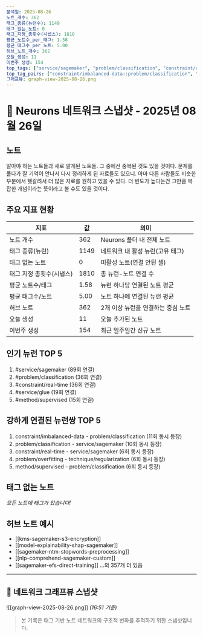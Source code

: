 ```yaml
---
분석일: 2025-08-26
노트_개수: 362
태그_종류(뉴런수): 1149
태그_없는_노트: 0
태그_지정_총횟수(시냅스): 1810
평균_노트수_per_태그: 1.58
평균_태그수_per_노트: 5.00
허브_노트_개수: 362
오늘_생성: 11
이번주_생성: 154
top_tags: ["service/sagemaker", "problem/classification", "constraint/real-time", "service/glue", "method/supervised"]
top_tag_pairs: ["constraint/imbalanced-data::problem/classification", "problem/classification::service/sagemaker", "constraint/real-time::service/sagemaker", "problem/overfitting::technique/regularization", "method/supervised::problem/classification"]
그래프뷰: graph-view-2025-08-26.png
---
```

# 🧠 Neurons 네트워크 스냅샷 - 2025년 08월 26일

## 노트
알아야 하는 노트들과 새로 알게된 노트들. 그 중에선 중복된 것도 있을 것이다.
문제를 풀다가 잘 기억이 안나서 다시 정리하게 된 자료들도 있으니.
아마 다른 사람들도 비슷한부분에서 헷갈려서 더 많은 자료를 원하고 있을 수 있다.
더 빈도가 높다는건 그만큼 복잡한 개념이라는 뜻이라고 볼 수도 있을 것이다.


## 주요 지표 현황
| 지표 | 값 | 의미 |
|------|-----|------|
| 노트 개수 | 362 | Neurons 폴더 내 전체 노트 |
| 태그 종류(뉴런) | 1149 | 네트워크 내 활성 뉴런(고유 태그) |
| 태그 없는 노트 | 0 | 미활성 노트(연결 안된 셀) |
| 태그 지정 총횟수(시냅스) | 1810 | 총 뉴런-노트 연결 수 |
| 평균 노트수/태그 | 1.58 | 뉴런 하나당 연결된 노트 평균 |
| 평균 태그수/노트 | 5.00 | 노트 하나에 연결된 뉴런 평균 |
| 허브 노트 | 362 | 2개 이상 뉴런을 연결하는 중심 노트 |
| 오늘 생성 | 11 | 오늘 추가된 노트 |
| 이번주 생성 | 154 | 최근 일주일간 신규 노트 |

## 인기 뉴런 TOP 5
1. #service/sagemaker (89회 연결)
2. #problem/classification (36회 연결)
3. #constraint/real-time (36회 연결)
4. #service/glue (19회 연결)
5. #method/supervised (15회 연결)

## 강하게 연결된 뉴런쌍 TOP 5
1. constraint/imbalanced-data - problem/classification (11회 동시 등장)
2. problem/classification - service/sagemaker (10회 동시 등장)
3. constraint/real-time - service/sagemaker (6회 동시 등장)
4. problem/overfitting - technique/regularization (6회 동시 등장)
5. method/supervised - problem/classification (6회 동시 등장)

## 태그 없는 노트
*모든 노트에 태그가 있습니다!*

## 허브 노트 예시
- [[kms-sagemaker-s3-encryption]]
- [[model-explainability-shap-sagemaker]]
- [[sagemaker-ntm-stopwords-preprocessing]]
- [[nlp-comprehend-sagemaker-custom]]
- [[sagemaker-efs-direct-training]]
...외 357개 더 있음

---

## 📸 네트워크 그래프뷰 스냅샷
![[graph-view-2025-08-26.png]]
_(16:51 기준)_

> 본 기록은 태그 기반 노트 네트워크의 구조적 변화를 추적하기 위한 스냅샷입니다.  
